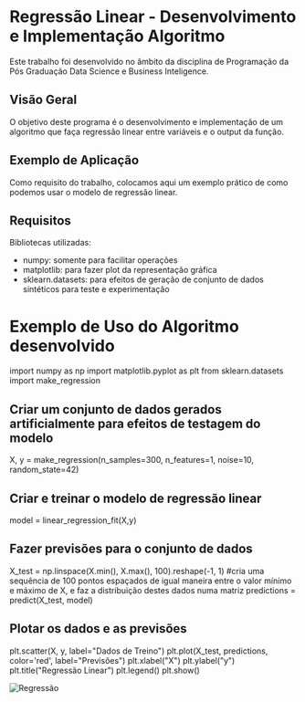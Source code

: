 # Regressão Linear - Desenvolvimento e Implementação Algoritmo

Este trabalho foi desenvolvido no âmbito da disciplina de Programação da Pós Graduação Data Science e Business Inteligence.

## Visão Geral

O objetivo deste programa é o desenvolvimento e implementação de um algoritmo que faça regressão linear entre variáveis e o output da função.

## Exemplo de Aplicação

Como requisito do trabalho, colocamos aqui um exemplo prático de como podemos usar o modelo de regressão linear.

## Requisitos

Bibliotecas utilizadas:
- numpy: somente para facilitar operações
- matplotlib: para fazer plot da representação gráfica
- sklearn.datasets: para efeitos de geração de conjunto de dados sintéticos para teste e experimentação

# Exemplo de Uso do Algoritmo desenvolvido

import numpy as np
import matplotlib.pyplot as plt
from sklearn.datasets import make_regression

## Criar um conjunto de dados gerados artificialmente para efeitos de testagem do modelo
X, y = make_regression(n_samples=300, n_features=1, noise=10, random_state=42)

## Criar e treinar o modelo de regressão linear
model = linear_regression_fit(X,y) 

## Fazer previsões para o conjunto de dados
X_test = np.linspace(X.min(), X.max(), 100).reshape(-1, 1) #cria uma sequência de 100 pontos espaçados de igual maneira entre o valor mínimo e máximo de X, e faz a distribuição destes dados numa matriz
predictions = predict(X_test, model)

## Plotar os dados e as previsões
plt.scatter(X, y, label="Dados de Treino")
plt.plot(X_test, predictions, color='red', label="Previsões")
plt.xlabel("X")
plt.ylabel("y")
plt.title("Regressão Linear")
plt.legend()
plt.show()

![Regressão](C:\Users\ricky\Downloads\regressão_linear.png)







